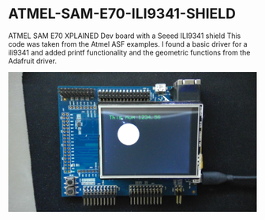 # ATMEL-SAM-E70-ILI9341-SHIELD
ATMEL SAM E70 XPLAINED Dev board with a Seeed ILI9341 shield
This code was taken from the Atmel ASF examples. I found a basic driver for a ili9341 and added printf functionality and the geometric
functions from the Adafruit driver.

![ScreenShot](https://github.com/trevieze/ATMEL-SAM-E70-ILI9341-SHIELD/blob/master/WIN_20170315_13_04_381_Pro.jpg?raw=true "ATMEL SAM e70 Xplained with ili9341 Shield")

